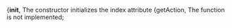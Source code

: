{__init__, The constructor initializes the index attribute
{getAction, The function is not implemented;
